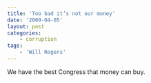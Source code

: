 ```yaml
---
title: 'Too bad it’s not our money'
date: '2009-04-05'
layout: post
categories:
    - corruption
tags:
    - 'Will Rogers'
---
```


We have the best Congress that money can buy.